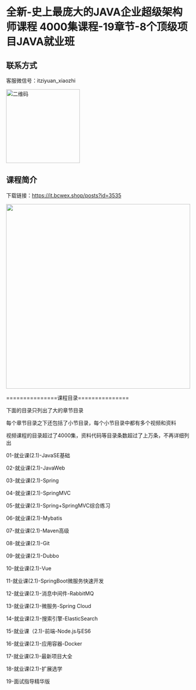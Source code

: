 # 全新-史上最庞大的JAVA企业超级架构师课程 4000集课程-19章节-8个顶级项目JAVA就业班

## 联系方式

客服微信号：itziyuan_xiaozhi

<img src="https://ziyuanyun.oss-cn-guangzhou.aliyuncs.com/common/20240614073449/666b82192834a.jpg" width="200" height="200" alt="二维码">

## 课程简介

下载链接：https://it.bcwex.shop/posts?id=3535

<img src="https://ziyuanyun.oss-cn-guangzhou.aliyuncs.com/yun/20240515185217/664493e182b03.jpg" width="500" alt="">

  

 ===============课程目录===============

 下面的目录只列出了大的章节目录

 每个章节目录之下还包括了小节目录，每个小节目录中都有多个视频和资料

 视频课程的目录超过了4000集，资料代码等目录条数超过了上万条，不再详细列出

 01-就业课(2.1)-JavaSE基础

 02-就业课(2.1)-JavaWeb

 03-就业课(2.1)-Spring

 04-就业课(2.1)-SpringMVC

 05-就业课(2.1)-Spring+SpringMVC综合练习

 06-就业课(2.1)-Mybatis

 07-就业课(2.1)-Maven高级

 08-就业课(2.1)-Git

 09-就业课(2.1)-Dubbo

 10-就业课(2.1)-Vue

 11-就业课(2.1)-SpringBoot微服务快速开发

 12-就业课(2.1)-消息中间件-RabbitMQ

 13-就业课(2.1)-微服务-Spring Cloud

 14-就业课(2.1)-搜索引擎-ElasticSearch

 15-就业课（2.1)-前端-Node.js与ES6

 16-就业课(2.1)-应用容器-Docker

 17-就业课(2.1)-最新项目大全

 18-就业课(2.1)-扩展选学

 19-面试指导精华版

  